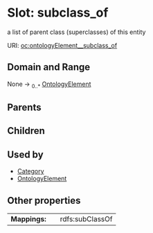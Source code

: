 
# Slot: subclass_of


a list of parent class (superclasses) of this entity

URI: [oc:ontologyElement__subclass_of](http://w3id.org/ontogpt/ontology-class-templateontologyElement__subclass_of)


## Domain and Range

None &#8594;  <sub>0..\*</sub> [OntologyElement](OntologyElement.md)

## Parents


## Children


## Used by

 * [Category](Category.md)
 * [OntologyElement](OntologyElement.md)

## Other properties

|  |  |  |
| --- | --- | --- |
| **Mappings:** | | rdfs:subClassOf |

